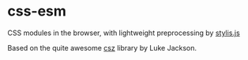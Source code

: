 # css-esm

CSS modules in the browser, with lightweight preprocessing by [stylis.js](https://github.com/thysultan/stylis.js)

Based on the quite awesome [csz](https://github.com/lukejacksonn/csz) library by Luke Jackson.
